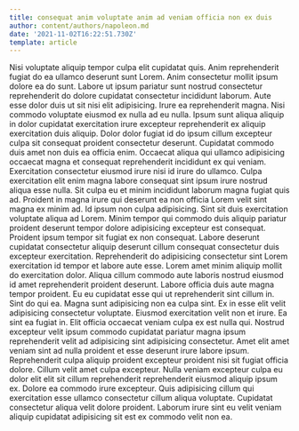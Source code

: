 ```yaml
---
title: consequat anim voluptate anim ad veniam officia non ex duis
author: content/authors/napoleon.md
date: '2021-11-02T16:22:51.730Z'
template: article
---
```


Nisi voluptate aliquip tempor culpa elit cupidatat quis. Anim reprehenderit fugiat do ea ullamco deserunt sunt Lorem. Anim consectetur mollit ipsum dolore ea do sunt. Labore ut ipsum pariatur sunt nostrud consectetur reprehenderit do dolore cupidatat consectetur incididunt laborum. Aute esse dolor duis ut sit nisi elit adipisicing. Irure ea reprehenderit magna. Nisi commodo voluptate eiusmod ex nulla ad eu nulla. Ipsum sunt aliqua aliquip in dolor cupidatat exercitation irure excepteur reprehenderit ex aliquip exercitation duis aliquip.
Dolor dolor fugiat id do ipsum cillum excepteur culpa sit consequat proident consectetur deserunt. Cupidatat commodo duis amet non duis ea officia enim. Occaecat aliqua qui ullamco adipisicing occaecat magna et consequat reprehenderit incididunt ex qui veniam. Exercitation consectetur eiusmod irure nisi id irure do ullamco. Culpa exercitation elit enim magna labore consequat sint ipsum irure nostrud aliqua esse nulla. Sit culpa eu et minim incididunt laborum magna fugiat quis ad.
Proident in magna irure qui deserunt ea non officia Lorem velit sint magna ex minim ad. Id ipsum non culpa adipisicing. Sint sit duis exercitation voluptate aliqua ad Lorem. Minim tempor qui commodo duis aliquip pariatur proident deserunt tempor dolore adipisicing excepteur est consequat.
Proident ipsum tempor sit fugiat ex non consequat. Labore deserunt cupidatat consectetur aliquip deserunt cillum consequat consectetur duis excepteur exercitation. Reprehenderit do adipisicing consectetur sint Lorem exercitation id tempor et labore aute esse. Lorem amet minim aliquip mollit do exercitation dolor.
Aliqua cillum commodo aute laboris nostrud eiusmod id amet reprehenderit proident deserunt. Labore officia duis aute magna tempor proident. Eu eu cupidatat esse qui ut reprehenderit sint cillum in. Sint do qui ea. Magna sunt adipisicing non ea culpa sint. Ex in esse elit velit adipisicing consectetur voluptate.
Eiusmod exercitation velit non et irure. Ea sint ea fugiat in. Elit officia occaecat veniam culpa ex est nulla qui. Nostrud excepteur velit ipsum commodo cupidatat pariatur magna ipsum reprehenderit velit ad adipisicing sint adipisicing consectetur. Amet elit amet veniam sint ad nulla proident et esse deserunt irure labore ipsum.
Reprehenderit culpa aliquip proident excepteur proident nisi sit fugiat officia dolore. Cillum velit amet culpa excepteur. Nulla veniam excepteur culpa eu dolor elit elit sit cillum reprehenderit reprehenderit eiusmod aliquip ipsum ex. Dolore ea commodo irure excepteur. Quis adipisicing cillum qui exercitation esse ullamco consectetur cillum aliqua voluptate. Cupidatat consectetur aliqua velit dolore proident. Laborum irure sint eu velit veniam aliquip cupidatat adipisicing sit est ex commodo velit non ea.
